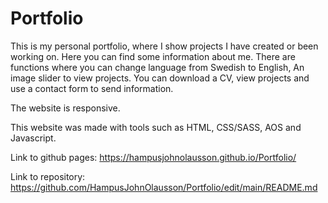# Portfolio
 This is my personal portfolio, where I show projects I have created or been working on. Here you can find some information about me. There are functions where you can change language from Swedish to English, An image slider to view projects. You can download a CV, view projects and use a contact form to send information.

 The website is responsive.  

 This website was made with tools such as HTML, CSS/SASS, AOS and Javascript.


Link to github pages: https://hampusjohnolausson.github.io/Portfolio/


Link to repository: https://github.com/HampusJohnOlausson/Portfolio/edit/main/README.md
